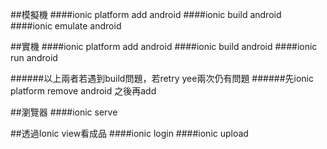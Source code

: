 ##模擬機
####ionic platform add android
####ionic build android
####ionic emulate android

##實機
####ionic platform add android
####ionic build android
####ionic run android

######以上兩者若遇到build問題，若retry yee兩次仍有問題
######先ionic platform remove android 之後再add


##瀏覽器
####ionic serve

##透過Ionic view看成品
####ionic login
####ionic upload
